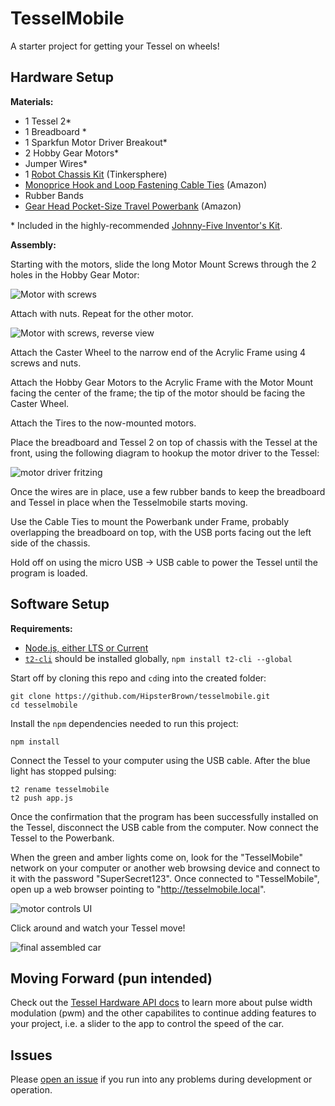 # TesselMobile

A starter project for getting your Tessel on wheels!

## Hardware Setup

**Materials:**

- 1 Tessel 2\*
- 1 Breadboard \*
- 1 Sparkfun Motor Driver Breakout\*
- 2 Hobby Gear Motors\*
- Jumper Wires\*
- 1 [Robot Chassis Kit](http://tinkersphere.com/motors-wheels/429-robot-chassis-kit-arduino-compatible.html) (Tinkersphere)
- [Monoprice Hook and Loop Fastening Cable Ties](https://www.amazon.com/Monoprice-106457-Hook-Fastening-Cable/dp/B004AFUJZC/) (Amazon)
- Rubber Bands
- [Gear Head Pocket-Size Travel Powerbank](https://www.amazon.com/Gear-Head-Pocket-Size-Powerbank-PB3500BLK/dp/B00LAJM7VU?psc=1&SubscriptionId=AKIAILSHYYTFIVPWUY6Q&tag=duckduckgo-osx-20&linkCode=xm2&camp=2025&creative=165953&creativeASIN=B00LAJM7VU) (Amazon)

\* Included in the highly-recommended [Johnny-Five Inventor's Kit](https://www.sparkfun.com/products/13847).

**Assembly:**

Starting with the motors, slide the long Motor Mount Screws through the 2 holes in the Hobby Gear Motor:

![Motor with screws](images/motor-step-1.png)

Attach with nuts. Repeat for the other motor.

![Motor with screws, reverse view](images/motor-step-2.png)

Attach the Caster Wheel to the narrow end of the Acrylic Frame using 4 screws and nuts.

Attach the Hobby Gear Motors to the Acrylic Frame with the Motor Mount facing the center of the frame; the tip of the motor should be facing the Caster Wheel.

Attach the Tires to the now-mounted motors.

Place the breadboard and Tessel 2 on top of chassis with the Tessel at the front, using the following diagram to hookup the motor driver to the Tessel:

![motor driver fritzing](images/motor-diagram.png)

Once the wires are in place, use a few rubber bands to keep the breadboard and Tessel in place when the Tesselmobile starts moving.

Use the Cable Ties to mount the Powerbank under Frame, probably overlapping the breadboard on top, with the USB ports facing out the left side of the chassis.

Hold off on using the micro USB -> USB cable to power the Tessel until the program is loaded.

## Software Setup

**Requirements:**

- [Node.js, either LTS or Current](https://nodejs.org/en/)
- [`t2-cli`](https://www.npmjs.com/package/t2-cli) should be installed globally, `npm install t2-cli --global`

Start off by cloning this repo and `cd`ing into the created folder:

```
git clone https://github.com/HipsterBrown/tesselmobile.git
cd tesselmobile
```

Install the `npm` dependencies needed to run this project:

```
npm install
```

Connect the Tessel to your computer using the USB cable. After the blue light has stopped pulsing:

```
t2 rename tesselmobile
t2 push app.js
```

Once the confirmation that the program has been successfully installed on the Tessel, disconnect the USB cable from the computer. Now connect the Tessel to the Powerbank. 

When the green and amber lights come on, look for the "TesselMobile" network on your computer or another web browsing device and connect to it with the password "SuperSecret123". Once connected to "TesselMobile", open up a web browser pointing to "http://tesselmobile.local". 

![motor controls UI](images/app-screenshot.png)

Click around and watch your Tessel move!

![final assembled car](images/finished-assembly.jpg)

## Moving Forward (pun intended)

Check out the [Tessel Hardware API docs](https://tessel.gitbooks.io/t2-docs/content/Tutorials/Pulse_Width_Modulation.html) to learn more about pulse width modulation (pwm) and the other capabilites to continue adding features to your project, i.e. a slider to the app to control the speed of the car. 

## Issues

Please [open an issue](https://github.com/HipsterBrown/tesselmobile/issues/new) if you run into any problems during development or operation.
